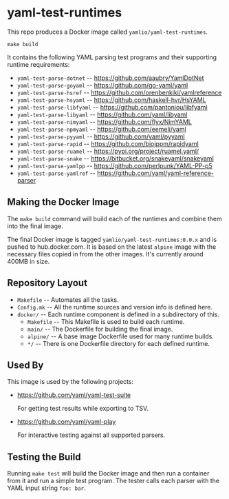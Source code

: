 yaml-test-runtimes
==================

This repo produces a Docker image called `yamlio/yaml-test-runtimes`.

```
make build
```

It contains the following YAML parsing test programs and their supporting
runtime requirements:

* `yaml-test-parse-dotnet`   -- https://github.com/aaubry/YamlDotNet
* `yaml-test-parse-goyaml`   -- https://github.com/go-yaml/yaml
* `yaml-test-parse-hsref`    -- https://github.com/orenbenkiki/yamlreference
* `yaml-test-parse-hsyaml`   -- https://github.com/haskell-hvr/HsYAML
* `yaml-test-parse-libfyaml` -- https://github.com/pantoniou/libfyaml
* `yaml-test-parse-libyaml`  -- https://github.com/yaml/libyaml
* `yaml-test-parse-nimyaml`  -- https://github.com/flyx/NimYAML
* `yaml-test-parse-npmyaml`  -- https://github.com/eemeli/yaml
* `yaml-test-parse-pyyaml`   -- https://github.com/yaml/pyyaml
* `yaml-test-parse-rapid`    -- https://github.com/biojppm/rapidyaml
* `yaml-test-parse-ruamel`   -- https://pypi.org/project/ruamel.yaml/
* `yaml-test-parse-snake`    -- https://bitbucket.org/snakeyaml/snakeyaml
* `yaml-test-parse-yamlpp`   -- https://github.com/perlpunk/YAML-PP-p5
* `yaml-test-parse-yamlref`  -- https://github.com/yaml/yaml-reference-parser

## Making the Docker Image

The `make build` command will build each of the runtimes and combine them into
the final image.

The final Docker image is tagged `yamlio/yaml-test-runtimes:0.0.x` and is
pushed to hub.docker.com.
It is based on the latest `alpine` image with the necessary files copied in
from the other images.
It's currently around 400MB in size.

## Repository Layout

* `Makefile` -- Automates all the tasks.
* `Config.mk` -- All the runtime sources and version info is defined here.
* `docker/` -- Each runtime component is defined in a subdirectory of this.
  * `Makefile` -- This Makefile is used to build each runtime.
  * `main/` -- The Dockerfile for building the final image.
  * `alpine/` -- A base image Dockerfile used for many runtime builds.
  * `*/` -- There is one Dockerfile directory for each defined runtime.

## Used By

This image is used by the following projects:

* https://github.com/yaml/yaml-test-suite

  For getting test results while exporting to TSV.

* https://github.com/yaml/yaml-play

  For interactive testing against all supported parsers.

## Testing the Build

Running `make test` will build the Docker image and then run a container from
it and run a simple test program.
The tester calls each parser with the YAML input string `foo: bar`.
